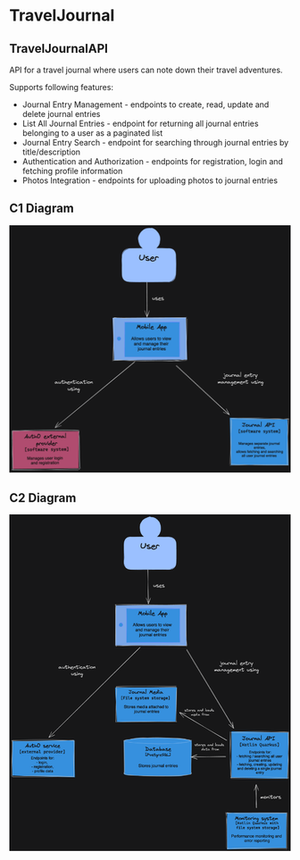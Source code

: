 # TravelJournal

## TravelJournalAPI

API for a travel journal where users can note down their travel adventures.

Supports following features:
- Journal Entry Management - endpoints to create, read, update and delete journal entries
- List All Journal Entries - endpoint for returning all journal entries belonging to a user as a paginated list
- Journal Entry Search - endpoint for searching through journal entries by title/description
- Authentication and Authorization - endpoints for registration, login and fetching profile information
- Photos Integration - endpoints for uploading photos to journal entries

## C1 Diagram

![C1DiagramImage](documentation/C1Diagram.png)

## C2 Diagram

![C2DiagramImage](documentation/C2Diagram.png)